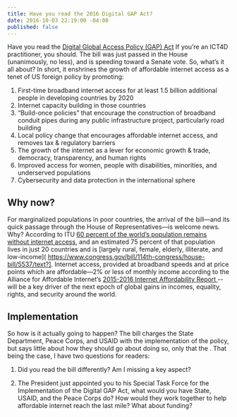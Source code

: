 ```yaml
---
title: Have you read the 2016 Digital GAP Act?
date: 2016-10-03 22:19:00 -04:00
published: false
---
```


Have you read the [Digital Global Access Policy (GAP) Act](https://www.congress.gov/bill/114th-congress/house-bill/5537/text?) If you’re an ICT4D practitioner, you should. The bill was just passed in the House (unanimously, no less), and is speeding toward a Senate vote. So, what’s it all about? In short, it enshrines the growth of affordable internet access as a tenet of US foreign policy by promoting: 
1)	First-time broadband internet access for at least 1.5 billion additional people in developing countries by 2020 
2)	Internet capacity building in those countries
3)	“Build-once policies” that encourage the construction of broadband conduit pipes during any public infrastructure project, particularly road building
4)	Local policy change that encourages affordable internet access, and removes tax & regulatory barriers
5)	The growth of the internet as a lever for economic growth & trade, democracy, transparency, and human rights
6)	Improved access for women, people with disabilities, minorities, and underserved populations
7)	Cybersecurity and data protection in the international sphere
## Why now?
For marginalized populations in poor countries, the arrival of the bill—and its quick passage through the House of Representatives—is welcome news. Why? According to ITU [60 percent of the world’s population remains without internet access]( http://www.itu.int/en/ITU-D/Statistics/Documents/publications/misr2015/MISR2015-w5.pdf), and an estimated 75 percent of that population lives in just 20 countries and is [largely rural, female, elderly, illiterate, and low-income]( https://www.congress.gov/bill/114th-congress/house-bill/5537/text?]. Internet access, provided at broadband speeds and at price points which are affordable—2% or less of monthly income according to the Alliance for Affordable Internet’s [2015-2016 Internet Affordability Report ](http://a4ai.org/affordability-report/)--will be a key driver of the next epoch of global gains in incomes, equality, rights, and security around the world. 
## Implementation
So how is it actually going to happen? The bill charges the State Department, Peace Corps, and USAID with the implementation of the policy, but says little about how they should go about doing so, only that the . That being the case, I have two questions for readers:

1)	Did you read the bill differently? Am I missing a key aspect? 

2)	The President just appointed you to his Special Task Force for the Implementation of the Digital GAP Act, what would you have State, USAID, and the Peace Corps do? How would they work together to help affordable internet reach the last mile? What about funding? 
